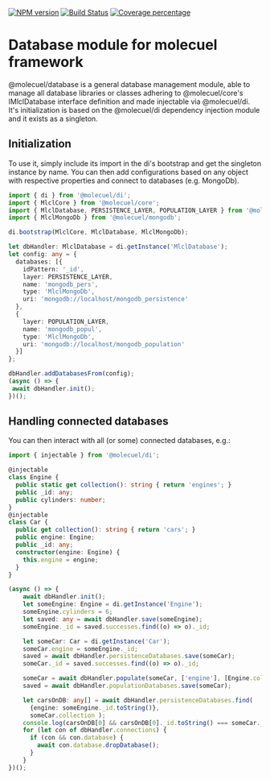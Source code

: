 [![NPM version][npm-image]][npm-url] [![Build Status][travis-image]][travis-url] [![Coverage percentage][coveralls-image]][coveralls-url]

[npm-image]: https://badge.fury.io/js/%40molecuel%2Fdatabase.svg
[npm-url]: https://npmjs.org/package/@molecuel/database
[travis-image]: https://travis-ci.org/molecuel/database.svg?branch=master
[travis-url]: https://travis-ci.org/molecuel/database
[daviddm-image]: https://david-dm.org/molecuel/database.svg?theme=shields.io
[daviddm-url]: https://david-dm.org/molecuel/database
[coveralls-image]: https://coveralls.io/repos/molecuel/database/badge.svg
[coveralls-url]: https://coveralls.io/r/molecuel/database

# Database module for molecuel framework

@molecuel/database is a general database management module, able to  manage all database libraries or classes adhering to @molecuel/core's IMlclDatabase interface definition and made injectable via @molecuel/di.
It's initialization is based on the @molecuel/di dependency injection module and it exists as a singleton.

## Initialization

To use it, simply include its import in the di's bootstrap and get the singleton instance by name.
You can then add configurations based on any object with respective properties and connect to databases (e.g. MongoDb).

```typescript
import { di } from '@molecuel/di';
import { MlclCore } from '@molecuel/core';
import { MlclDatabase, PERSISTENCE_LAYER, POPULATION_LAYER } from '@molecuel/database';
import { MlclMongoDb } from '@molecuel/mongodb';

di.bootstrap(MlclCore, MlclDatabase, MlclMongoDb);

let dbHandler: MlclDatabase = di.getInstance('MlclDatabase');
let config: any = {
  databases: [{
    idPattern: '_id',
    layer: PERSISTENCE_LAYER,
    name: 'mongodb_pers',
    type: 'MlclMongoDb',
    uri: 'mongodb://localhost/mongodb_persistence'
  },
  {
    layer: POPULATION_LAYER,
    name: 'mongodb_popul',
    type: 'MlclMongoDb',
    uri: 'mongodb://localhost/mongodb_population'
  }]
};

dbHandler.addDatabasesFrom(config);
(async () => {
 await dbHandler.init();
})();
```

## Handling connected databases

You can then interact with all (or some) connected databases, e.g.:

```typescript
import { injectable } from '@molecuel/di';

@injectable
class Engine {
  public static get collection(): string { return 'engines'; }
  public _id: any;
  public cylinders: number;
}
@injectable
class Car {
  public get collection(): string { return 'cars'; }
  public engine: Engine;
  public _id: any;
  constructor(engine: Engine) {
    this.engine = engine;
  }
}

(async () => {
    await dbHandler.init();
    let someEngine: Engine = di.getInstance('Engine');
    someEngine.cylinders = 6;
    let saved: any = await dbHandler.save(someEngine);
    someEngine._id = saved.successes.find((o) => o)._id;

    let someCar: Car = di.getInstance('Car');
    someCar.engine = someEngine._id;
    saved = await dbHandler.persistenceDatabases.save(someCar);
    someCar._id = saved.successes.find((o) => o)._id;

    someCar = await dbHandler.populate(someCar, ['engine'], [Engine.collection]);
    saved = await dbHandler.populationDatabases.save(someCar);

    let carsOnDB: any[] = await dbHandler.persistenceDatabases.find(
      {engine: someEngine._id.toString()},
      someCar.collection );
    console.log(carsOnDB[0] && carsOnDB[0]._id.toString() === someCar._id.toString()); // true
    for (let con of dbHandler.connections) {
      if (con && con.database) {
        await con.database.dropDatabase();
      }
    }
})();
```
